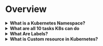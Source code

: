 # Overview 

<details>
<summary>
<b>What is a Kubernetes Namespace?</b>
</summary>
An abstraction used to support multiple virtual Clusters on the same physical cluster
<b><img src="m9Ge4aLkFv8EIStMhDpCp5mPo755jtUpjrdCykDG1_Citr7XFC4eMUkveG2hbJ6sMhsx63Eqtz73CCubJ9Wee2U44cPhKtCz3FWOo8jCT1khDkjFMsPsnlPv5jlYEmWW4CLX.png">
</b><b><img src="MX5J-ddeKxh4Xg18FH9NJm2SfzyHLFZ1xYNqNjWWHJx9j49M43TPh49kRu6WmRLdLPesU22KYlJNImKs-jKd8rSV4-Z1XzUAfokuyLm3aYTZauIDQJSmxDIPrAQEwtWvWU5Q.png">
</b><b><img src="UudM90ng9cbOx-42AN7L81z9Lizrls57-43R28cxJicVXMolOFzGzXgW83JQlhIOiydKaxle93AHcHeqhU24gjMKXMK2s1xOKYcdbAZmz386NAQWjjutSm0ccfmmyRnAoRAT.png"></b>
</details>

<details>
<summary>
<b>What are all 10 tasks K8s can do</b>
</summary>
Automation
autoscaling
centralized logging
configuring networks
failover
installing security patches
load balancing
monitoring
running backup
upgrading servers
</details>

<details>
<summary>
<b>What Are Labels?</b>
</summary>
* Labels are key/value pairs that are attached to objects, such as pods.
* They don't imply semantics to the core-system
</details>

<details>
<summary>
<b>What is Custom resource in Kubernetes?</b>
</summary>
A&nbsp;<em>custom resource</em>&nbsp;is an extension of the Kubernetes API that is not necessarily available in a default Kubernetes installation. It represents a customization of a particular Kubernetes installation. However, many core Kubernetes functions are now built using custom resources, making Kubernetes more modular.
</details>

